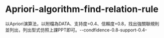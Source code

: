 # Apriori-algorithm-find-relation-rule
以Apriori演算法，以附檔為DATA、支持度=0.4、信賴度=0.8，找出強關聯規則並列出，列出型式仿照上課PPT即可。--condfidence-0.8-support-0.4-
